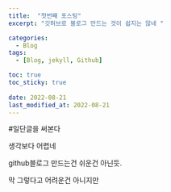 ```yaml
---
title:  "첫번째 포스팅"
excerpt: "깃허브로 블로그 만드는 것이 쉽지는 않네 "

categories:
  - Blog
tags:
  - [Blog, jekyll, Github]

toc: true
toc_sticky: true
 
date: 2022-08-21
last_modified_at: 2022-08-21
---
```


#일단글을 써본다

생각보다 어렵네

github블로그 만드는건 쉬운건 아닌듯.

막 그렇다고 어려운건 아니지만
